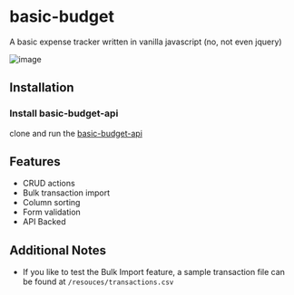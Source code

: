 # basic-budget
A basic expense tracker written in vanilla javascript (no, not even jquery)

![image](https://user-images.githubusercontent.com/7840285/59907329-149bae00-93c8-11e9-9ebb-ccfeb9dc5f64.png)

## Installation
### Install basic-budget-api
clone and run the [basic-budget-api](https://github.com/ebylund/basic-budget-api)

## Features
  - CRUD actions
  - Bulk transaction import
  - Column sorting
  - Form validation
  - API Backed
  
## Additional Notes
  - If you  like to test the Bulk Import feature, a sample transaction file can be found at `/resouces/transactions.csv`
  
  
